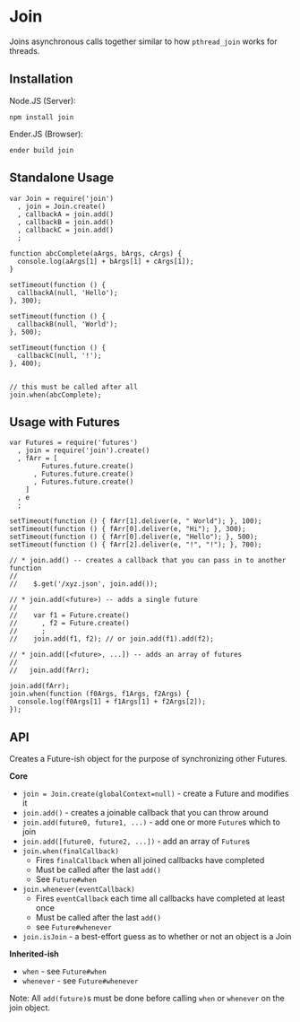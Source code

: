 Join
===

Joins asynchronous calls together similar to how `pthread_join` works for threads.

Installation
---

Node.JS (Server):

    npm install join

Ender.JS (Browser):

    ender build join

Standalone Usage
---

    var Join = require('join')
      , join = Join.create()
      , callbackA = join.add()
      , callbackB = join.add()
      , callbackC = join.add()
      ;

    function abcComplete(aArgs, bArgs, cArgs) {
      console.log(aArgs[1] + bArgs[1] + cArgs[1]);
    }

    setTimeout(function () {
      callbackA(null, 'Hello');
    }, 300);

    setTimeout(function () {
      callbackB(null, 'World');
    }, 500);

    setTimeout(function () {
      callbackC(null, '!');
    }, 400);


    // this must be called after all 
    join.when(abcComplete);

Usage with Futures
---

    var Futures = require('futures')
      , join = require('join').create()
      , fArr = [
            Futures.future.create()
          , Futures.future.create()
          , Futures.future.create()
        ]
      , e
      ;

    setTimeout(function () { fArr[1].deliver(e, " World"); }, 100);
    setTimeout(function () { fArr[0].deliver(e, "Hi"); }, 300);
    setTimeout(function () { fArr[0].deliver(e, "Hello"); }, 500);
    setTimeout(function () { fArr[2].deliver(e, "!", "!"); }, 700);

    // * join.add() -- creates a callback that you can pass in to another function
    //
    //    $.get('/xyz.json', join.add());

    // * join.add(<future>) -- adds a single future
    //
    //    var f1 = Future.create()
    //      , f2 = Future.create()
    //      ;
    //    join.add(f1, f2); // or join.add(f1).add(f2);

    // * join.add([<future>, ...]) -- adds an array of futures
    //
    //   join.add(fArr);

    join.add(fArr);
    join.when(function (f0Args, f1Args, f2Args) {
      console.log(f0Args[1] + f1Args[1] + f2Args[2]);
    });

API
---

Creates a Future-ish object for the purpose of synchronizing other Futures.

**Core**

  * `join = Join.create(globalContext=null)` - create a Future and modifies it
  * `join.add()` - creates a joinable callback that you can throw around
  * `join.add(future0, future1, ...)` - add one or more `Future`s which to join
  * `join.add([future0, future2, ...])` - add an array of `Future`s
  * `join.when(finalCallback)`
    * Fires `finalCallback` when all joined callbacks have completed
    * Must be called after the last `add()`
    * See `Future#when`
  * `join.whenever(eventCallback)`
    * Fires `eventCallback` each time all callbacks have completed at least once
    * Must be called after the last `add()`
    * see `Future#whenever`
  * `join.isJoin` - a best-effort guess as to whether or not an object is a Join

**Inherited-ish**

  * `when` - see `Future#when`
  * `whenever` - see `Future#whenever`

Note: All `add(future)`s must be done before calling `when` or `whenever` on the join object.
